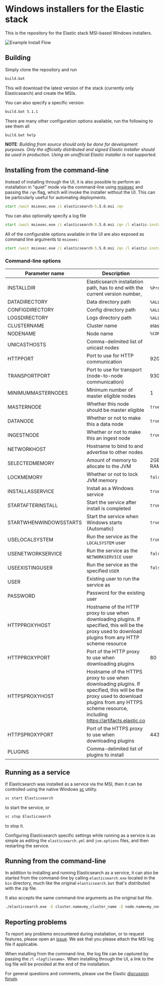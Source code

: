 # Windows installers for the Elastic stack

This is the repository for the Elastic stack MSI-based Windows installers.

![Example Install Flow](images/example-flow.gif)

## Building

Simply clone the repository and run

```bat
build.bat
```

This will download the latest version of the stack (currently only Elasticsearch) and create the MSIs.

You can also specify a specific version

```bat
build.bat 5.1.1
```

There are many other configuration options available, run the following to see them all

```bat
build.bat help
```

**NOTE**: *Building from source should only be done for development purposes.  Only the officially distributed and signed Elastic installer should be used in production. Using an unofficial Elastic installer is not supported.*

## Installing from the command-line

Instead of installing through the UI, it is also possible to perform an installation in "quiet" mode via the command-line using [msiexec](https://technet.microsoft.com/en-us/library/bb490936.aspx?f=255&MSPPError=-2147217396) and passing the `/qn` flag, which will invoke the installer without the UI.  This can be particularly useful for automating deployments.

```bat
start /wait msiexec.exe /i elasticsearch-5.5.0.msi /qn
```

You can also optionally specify a log file

```bat
start /wait msiexec.exe /i elasticsearch-5.5.0.msi /qn /l elastic-install.log
```

All of the configurable options available in the UI are also exposed as command line arguments to `msiexec`:

```bat
start /wait msiexec.exe /i elasticsearch-5.5.0.msi /qn /l elastic-install.log NODENAME=my_node_name CLUSTERNAME=my_cluster_name
```

### Command-line options

| Parameter name                   | Description                      | Default value                    |
| -------------------------------- | -------------------------------- | -------------------------------- |
| INSTALLDIR                       | Elasticsearch installation path, has to end with the current version number, | `%ProgramW6432%`\Elastic\Elasticsearch\6.3.1 |
| DATADIRECTORY                    | Data directory path              | `%ALLUSERSPROFILE%`\Elastic\Elasticsearch\data |
| CONFIGDIRECTORY                  | Config directory path            | `%ALLUSERSPROFILE%`\Elastic\Elasticsearch\config |
| LOGSDIRECTORY                    | Logs directory path              | `%ALLUSERSPROFILE%`\Elastic\Elasticsearch\logs |
| CLUSTERNAME                      | Cluster name                     | elasticsearch |
| NODENAME                         | Node name                        | `%COMPUTERNAME%` |
| UNICASTHOSTS                     | Comma-delimited list of unicast nodes ||
| HTTPPORT                         | Port to use for HTTP communication | 9200 |
| TRANSPORTPORT                    | Port to use for transport (node-to-node communication) | 9300 |
| MINIMUMMASTERNODES               | Minimum number of master eligible nodes | 1 |
| MASTERNODE                       | Whether this node should be master eligible | `true` |
| DATANODE                         | Whether or not to make this a data node     | `true` |
| INGESTNODE                       | Whether or not to make this an ingest node | `true` |
| NETWORKHOST                      | Hostname to bind to and advertise to other nodes | |
| SELECTEDMEMORY                   | Amount of memory to allocate to the JVM | 2GB. If the target machine has less than 4GB RAM, then 50% RAM |
| LOCKMEMORY                       | Whether or not to lock JVM memory           | `false` |
| INSTALLASSERVICE                 | Install as a Windows service                | `true` |
| STARTAFTERINSTALL                | Start the service after install is completed | `true` |
| STARTWHENWINDOWSSTARTS           | Start the service when Windows starts (Automatic) | `true` |
| USELOCALSYSTEM                   | Run the service as the `LOCALSYSTEM` user | `true` |
| USENETWORKSERVICE                | Run the service as the `NETWORKSERVICE` user | `false` |
| USEEXISTINGUSER                  | Run the service as the specified `USER` | `false` |
| USER                             | Existing user to run the service as     ||
| PASSWORD                         | Password for the existing user          ||
| HTTPPROXYHOST                    | Hostname of the HTTP proxy to use when downloading plugins. If specified, this will be the proxy used to download plugins from any HTTP scheme resource ||
| HTTPPROXYPORT                    | Port of the HTTP proxy to use when downloading plugins | 80 |
| HTTPSPROXYHOST                   | Hostname of the HTTPS proxy to use when downloading plugins. If specified, this will be the proxy used to download plugins from any HTTPS scheme resource, including https://artifacts.elastic.co ||
| HTTPSPROXYPORT                   | Port of the HTTPS proxy to use when downloading plugins | 443 |
| PLUGINS                          | Comma-delimited list of plugins to install ||

## Running as a service

If Elasticsearch was installed as a service via the MSI, then it can be controlled using the native Windows [sc](https://technet.microsoft.com/en-us/library/bb490995.aspx) utility.

```bat
sc start Elasticsearch
```

to start the service, or

```bat
sc stop Elasticsearch
```

to stop it.

Configuring Elasticsearch specific settings while running as a service is as simple as editing the `elasticsearch.yml` and `jvm.options` files, and then restarting the service.

## Running from the command-line

In addition to installing and running Elasticsearch as a service, it can also be started from the command-line by calling `elasticsearch.exe` located in the `bin` directory, much like the original `elasticsearch.bat` that's distributed with the zip file.

It also accepts the same command-line arguments as the original bat file.

```bat
./elasticsearch.exe -E cluster.name=my_cluster_name -E node.name=my_node_name
```

## Reporting problems

To report any problems encountered during installation, or to request features, please open an [issue](https://github.com/elastic/windows-installers/issues).  We ask that you please attach the MSI log file if applicable.

When installing from the command-line, the log file can be captured by passing the `/l <logfilename>`.  When installing through the UI, a link to the log file will be provided at the end of the installation.

For general questions and comments, please use the Elastic [discussion forum](https://discuss.elastic.co/).
